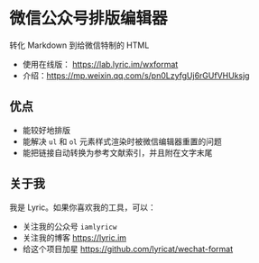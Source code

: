# 微信公众号排版编辑器

转化 Markdown 到给微信特制的 HTML

- 使用在线版： https://lab.lyric.im/wxformat
- 介绍：https://mp.weixin.qq.com/s/pn0LzyfgUj6rGUfVHUksjg

## 优点

- 能较好地排版
- 能解决 `ul` 和 `ol` 元素样式渲染时被微信编辑器重置的问题
- 能把链接自动转换为参考文献索引，并且附在文字末尾

## 关于我

我是 Lyric。如果你喜欢我的工具，可以：

- 关注我的公众号 `iamlyricw`
- 关注我的博客 https://lyric.im
- 给这个项目加星 https://github.com/lyricat/wechat-format

